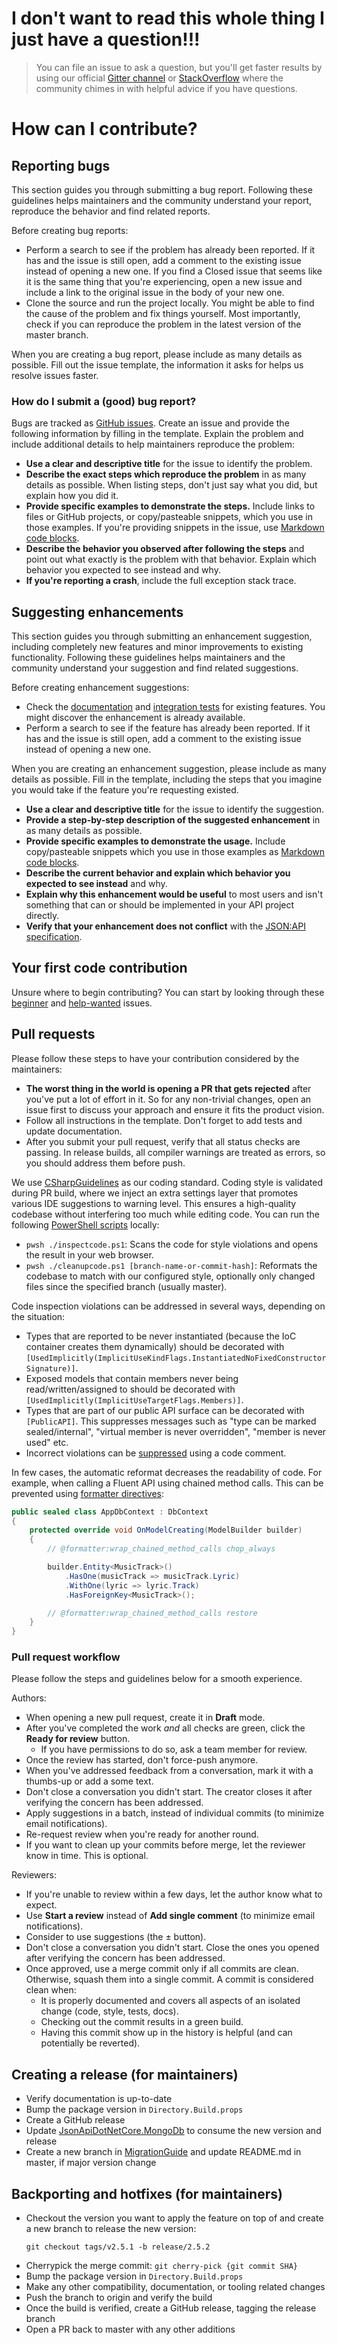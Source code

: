 # I don't want to read this whole thing I just have a question!!!

> You can file an issue to ask a question, but you'll get faster results by using our official [Gitter channel](https://gitter.im/json-api-dotnet-core/Lobby) or [StackOverflow](https://stackoverflow.com/search?q=jsonapidotnetcore) where the community chimes in with helpful advice if you have questions.

# How can I contribute?

## Reporting bugs

This section guides you through submitting a bug report.
Following these guidelines helps maintainers and the community understand your report, reproduce the behavior and find related reports.

Before creating bug reports:
- Perform a search to see if the problem has already been reported. If it has and the issue is still open, add a comment to the existing issue instead of opening a new one. If you find a Closed issue that seems like it is the same thing that you're experiencing, open a new issue and include a link to the original issue in the body of your new one.
- Clone the source and run the project locally. You might be able to find the cause of the problem and fix things yourself. Most importantly, check if you can reproduce the problem in the latest version of the master branch.

When you are creating a bug report, please include as many details as possible.
Fill out the issue template, the information it asks for helps us resolve issues faster.

### How do I submit a (good) bug report?

Bugs are tracked as [GitHub issues](https://github.com/json-api-dotnet/JsonApiDotNetCore/issues). Create an issue and provide the following information by filling in the template.
Explain the problem and include additional details to help maintainers reproduce the problem:

- **Use a clear and descriptive title** for the issue to identify the problem.
- **Describe the exact steps which reproduce the problem** in as many details as possible. When listing steps, don't just say what you did, but explain how you did it.
- **Provide specific examples to demonstrate the steps.** Include links to files or GitHub projects, or copy/pasteable snippets, which you use in those examples. If you're providing snippets in the issue, use [Markdown code blocks](https://docs.github.com/en/github/writing-on-github/creating-and-highlighting-code-blocks).
- **Describe the behavior you observed after following the steps** and point out what exactly is the problem with that behavior. Explain which behavior you expected to see instead and why.
- **If you're reporting a crash**, include the full exception stack trace.

## Suggesting enhancements

This section guides you through submitting an enhancement suggestion, including completely new features and minor improvements to existing functionality. Following these guidelines helps maintainers and the community understand your suggestion and find related suggestions.

Before creating enhancement suggestions:
- Check the [documentation](https://www.jsonapi.net/usage/resources/index.html) and [integration tests](https://github.com/json-api-dotnet/JsonApiDotNetCore/tree/master/test/JsonApiDotNetCoreTests/IntegrationTests) for existing features. You might discover the enhancement is already available.
- Perform a search to see if the feature has already been reported. If it has and the issue is still open, add a comment to the existing issue instead of opening a new one.

When you are creating an enhancement suggestion, please include as many details as possible. Fill in the template, including the steps that you imagine you would take if the feature you're requesting existed.

- **Use a clear and descriptive title** for the issue to identify the suggestion.
- **Provide a step-by-step description of the suggested enhancement** in as many details as possible.
- **Provide specific examples to demonstrate the usage.** Include copy/pasteable snippets which you use in those examples as [Markdown code blocks](https://docs.github.com/en/github/writing-on-github/creating-and-highlighting-code-blocks).
- **Describe the current behavior and explain which behavior you expected to see instead** and why.
- **Explain why this enhancement would be useful** to most users and isn't something that can or should be implemented in your API project directly.
- **Verify that your enhancement does not conflict** with the [JSON:API specification](https://jsonapi.org/).

## Your first code contribution

Unsure where to begin contributing? You can start by looking through these [beginner](https://github.com/json-api-dotnet/JsonApiDotNetCore/labels/good%20first%20issue) and [help-wanted](https://github.com/json-api-dotnet/JsonApiDotNetCore/labels/help%20wanted) issues.

## Pull requests

Please follow these steps to have your contribution considered by the maintainers:

- **The worst thing in the world is opening a PR that gets rejected** after you've put a lot of effort in it. So for any non-trivial changes, open an issue first to discuss your approach and ensure it fits the product vision.
- Follow all instructions in the template. Don't forget to add tests and update documentation.
- After you submit your pull request, verify that all status checks are passing. In release builds, all compiler warnings are treated as errors, so you should address them before push.

We use [CSharpGuidelines](https://csharpcodingguidelines.com/) as our coding standard. Coding style is validated during PR build, where we inject an extra settings layer that promotes various IDE suggestions to warning level. This ensures a high-quality codebase without interfering too much while editing code.
You can run the following [PowerShell scripts](https://github.com/PowerShell/PowerShell/releases) locally:
- `pwsh ./inspectcode.ps1`: Scans the code for style violations and opens the result in your web browser.
- `pwsh ./cleanupcode.ps1 [branch-name-or-commit-hash]`: Reformats the codebase to match with our configured style, optionally only changed files since the specified branch (usually master).

Code inspection violations can be addressed in several ways, depending on the situation:
- Types that are reported to be never instantiated (because the IoC container creates them dynamically) should be decorated with `[UsedImplicitly(ImplicitUseKindFlags.InstantiatedNoFixedConstructorSignature)]`.
- Exposed models that contain members never being read/written/assigned to should be decorated with `[UsedImplicitly(ImplicitUseTargetFlags.Members)]`.
- Types that are part of our public API surface can be decorated with `[PublicAPI]`. This suppresses messages such as "type can be marked sealed/internal", "virtual member is never overridden", "member is never used" etc.
- Incorrect violations can be [suppressed](https://www.jetbrains.com/help/resharper/Code_Analysis__Code_Inspections.html#ids-of-code-inspections) using a code comment.

In few cases, the automatic reformat decreases the readability of code. For example, when calling a Fluent API using chained method calls. This can be prevented using [formatter directives](https://www.jetbrains.com/help/resharper/Enforcing_Code_Formatting_Rules.html#configure):

```c#
public sealed class AppDbContext : DbContext
{
    protected override void OnModelCreating(ModelBuilder builder)
    {
        // @formatter:wrap_chained_method_calls chop_always

        builder.Entity<MusicTrack>()
            .HasOne(musicTrack => musicTrack.Lyric)
            .WithOne(lyric => lyric.Track)
            .HasForeignKey<MusicTrack>();

        // @formatter:wrap_chained_method_calls restore
    }
}
```

### Pull request workflow

Please follow the steps and guidelines below for a smooth experience.

Authors:
- When opening a new pull request, create it in **Draft** mode.
- After you've completed the work *and* all checks are green, click the **Ready for review** button.
  - If you have permissions to do so, ask a team member for review.
- Once the review has started, don't force-push anymore.
- When you've addressed feedback from a conversation, mark it with a thumbs-up or add a some text.
- Don't close a conversation you didn't start. The creator closes it after verifying the concern has been addressed.
- Apply suggestions in a batch, instead of individual commits (to minimize email notifications).
- Re-request review when you're ready for another round.
- If you want to clean up your commits before merge, let the reviewer know in time. This is optional.

Reviewers:
- If you're unable to review within a few days, let the author know what to expect.
- Use **Start a review** instead of **Add single comment** (to minimize email notifications).
- Consider to use suggestions (the &#177; button).
- Don't close a conversation you didn't start. Close the ones you opened after verifying the concern has been addressed.
- Once approved, use a merge commit only if all commits are clean. Otherwise, squash them into a single commit.
  A commit is considered clean when:
    - It is properly documented and covers all aspects of an isolated change (code, style, tests, docs).
    - Checking out the commit results in a green build.
    - Having this commit show up in the history is helpful (and can potentially be reverted).

## Creating a release (for maintainers)

- Verify documentation is up-to-date
- Bump the package version in `Directory.Build.props`
- Create a GitHub release
- Update [JsonApiDotNetCore.MongoDb](https://github.com/json-api-dotnet/JsonApiDotNetCore.MongoDb) to consume the new version and release
- Create a new branch in [MigrationGuide](https://github.com/json-api-dotnet/MigrationGuide) and update README.md in master, if major version change

## Backporting and hotfixes (for maintainers)

- Checkout the version you want to apply the feature on top of and create a new branch to release the new version:
  ```
  git checkout tags/v2.5.1 -b release/2.5.2
  ```
- Cherrypick the merge commit: `git cherry-pick {git commit SHA}`
- Bump the package version in `Directory.Build.props`
- Make any other compatibility, documentation, or tooling related changes
- Push the branch to origin and verify the build
- Once the build is verified, create a GitHub release, tagging the release branch
- Open a PR back to master with any other additions
